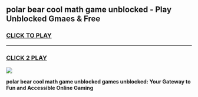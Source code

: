
## polar bear cool math game unblocked - Play Unblocked Gmaes & Free
<h3>
<a href="https://premium.freeplayer.one?title=polar_bear_cool_math_game_unblocked&ref=20F">CLICK TO PLAY</a></h3>
<hr>

<h3>
<a href="https://premium.freeplayer.one?title=polar_bear_cool_math_game_unblocked&ref=20F">CLICK 2 PLAY</a>
  
</h3>

<a href="https://premium.freeplayer.one?title=polar_bear_cool_math_game_unblocked&ref=20F/"><img src="https://clearcache.store/games.png"></a>


**polar bear cool math game unblocked games unblocked: Your Gateway to Fun and Accessible Online Gaming**
